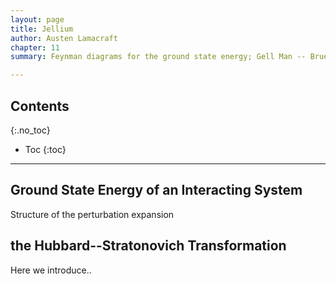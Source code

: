 ```yaml
---
layout: page
title: Jellium
author: Austen Lamacraft
chapter: 11
summary: Feynman diagrams for the ground state energy; Gell Man -- Brueckner theory.

---
```


## Contents
{:.no_toc}

* Toc
{:toc}

---

## Ground State Energy of an Interacting System

Structure of the perturbation expansion

## the Hubbard--Stratonovich Transformation

Here we introduce..
